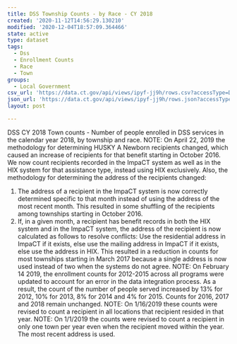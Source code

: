 ```yaml
---
title: DSS Township Counts - by Race - CY 2018
created: '2020-11-12T14:56:29.130210'
modified: '2020-12-04T18:57:09.364466'
state: active
type: dataset
tags:
  - Dss
  - Enrollment Counts
  - Race
  - Town
groups:
  - Local Government
csv_url: 'https://data.ct.gov/api/views/ipyf-jj9h/rows.csv?accessType=DOWNLOAD'
json_url: 'https://data.ct.gov/api/views/ipyf-jj9h/rows.json?accessType=DOWNLOAD'
layout: post

---
```

DSS CY 2018 Town counts - Number of people enrolled in DSS services in the calendar year 2018, by township and race.
NOTE: On April 22, 2019 the methodology for determining HUSKY A Newborn recipients changed, which caused an increase of recipients for that benefit starting in October 2016. We now count recipients recorded in the ImpaCT system as well as in the HIX system for that assistance type, instead using HIX exclusively.
Also, the methodology for determining the address of the recipients changed:
1. The address of a recipient in the ImpaCT system is now correctly determined specific to that month instead of using the address of the most recent month. This resulted in some shuffling of the recipients among townships starting in October 2016.
2. If, in a given month, a recipient has benefit records in both the HIX system and in the ImpaCT system, the address of the recipient is now calculated as follows to resolve conflicts: Use the residential address in ImpaCT if it exists, else use the mailing address in ImpaCT if it exists, else use the address in HIX. This resulted in a reduction in counts for most townships starting in March 2017 because a single address is now used instead of two when the systems do not agree.
NOTE: On February 14 2019, the enrollment counts for 2012-2015 across all programs were updated to account for an error in the data integration process. As a result, the count of the number of people served increased by 13% for 2012, 10% for 2013, 8% for 2014 and 4% for 2015. Counts for 2016, 2017 and 2018 remain unchanged.
NOTE: On 1/16/2019 these counts were revised to count a recipient in all locations that recipient resided in that year.
NOTE: On 1/1/2019 the counts were revised to count a recipient in only one town per year even when the recipient moved within the year. The most recent address is used.
